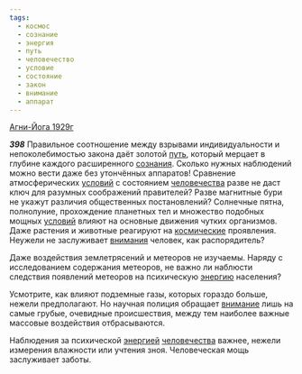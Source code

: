 ```yaml
---
tags:
  - космос
  - сознание
  - энергия
  - путь
  - человечество
  - условие
  - состояние
  - закон
  - внимание
  - аппарат
---
```


[Агни-Йога 1929г](https://127.0.0.1:4002/agni/1929)

___398___
Правильное соотношение между взрывами индивидуальности и непоколебимостью закона даёт золотой [путь](../../../tags/#путь), который мерцает в глубине каждого расширенного [сознания](../../../tags/#сознание). Сколько нужных наблюдений можно вести даже без утончённых аппаратов! Сравнение атмосферических [условий](../../../tags/#условие) с состоянием [человечества](../../../tags/#человечество) разве не даст ключ для разумных соображений правителей? Разве магнитные бури не укажут различия общественных постановлений? Солнечные пятна, полнолуние, прохождение планетных тел и множество подобных мощных [условий](../../../tags/#условие) влияют на основные движения чутких организмов. Даже растения и животные реагируют на [космические](../../../tags/#космос) проявления. Неужели не заслуживает [внимания](../../../tags/#[внимание](../../../tags/#внимание)) человек, как распорядитель?   

Даже воздействия землетрясений и метеоров не изучаемы. Наряду с исследованием содержания метеоров, не важно ли наблюсти следствия появлений метеоров на психическую [энергию](../../../tags/#энергия) населения?   

Усмотрите, как влияют подземные газы, которых гораздо больше, нежели предполагают. Но научная полиция обращает [внимание](../../../tags/#внимание) лишь на самые грубые, очевидные происшествия, между тем наиболее важные массовые воздействия отбрасываются.   

Наблюдения за психической [энергией](../../../tags/#энергия) [человечества](../../../tags/#человечество) важнее, нежели измерения влажности или учтения зноя. Человеческая мощь заслуживает заботы.